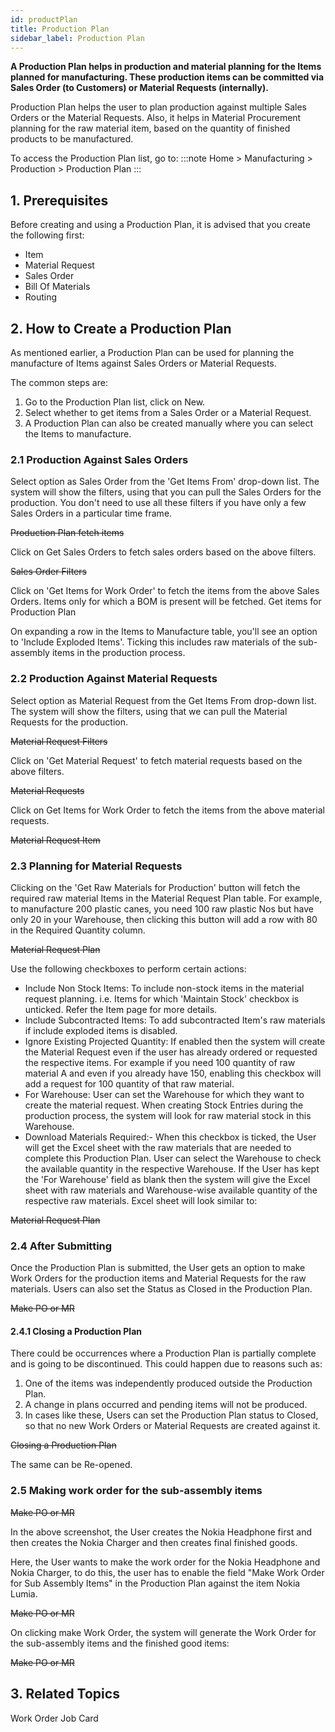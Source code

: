```yaml
---
id: productPlan
title: Production Plan
sidebar_label: Production Plan
---
```


**A Production Plan helps in production and material planning for the Items planned for manufacturing. These production items can be committed via Sales Order (to Customers) or Material Requests (internally).**

Production Plan helps the user to plan production against multiple Sales Orders or the Material Requests. Also, it helps in Material Procurement planning for the raw material item, based on the quantity of finished products to be manufactured.

To access the Production Plan list, go to:
:::note
Home > Manufacturing > Production > Production Plan
:::

## 1. Prerequisites

Before creating and using a Production Plan, it is advised that you create the following first:

- Item
- Material Request
- Sales Order
- Bill Of Materials
- Routing

## 2. How to Create a Production Plan

As mentioned earlier, a Production Plan can be used for planning the manufacture of Items against Sales Orders or Material Requests.

The common steps are:

1. Go to the Production Plan list, click on New.
1. Select whether to get items from a Sales Order or a Material Request.
1. A Production Plan can also be created manually where you can select the Items to manufacture.

### 2.1 Production Against Sales Orders

Select option as Sales Order from the 'Get Items From' drop-down list. The system will show the filters, using that you can pull the Sales Orders for the production. You don't need to use all these filters if you have only a few Sales Orders in a particular time frame.

~~Production Plan fetch items~~

Click on Get Sales Orders to fetch sales orders based on the above filters.

~~Sales Order Filters~~

Click on 'Get Items for Work Order' to fetch the items from the above Sales Orders. Items only for which a BOM is present will be fetched. Get items for Production Plan

On expanding a row in the Items to Manufacture table, you'll see an option to 'Include Exploded Items'. Ticking this includes raw materials of the sub-assembly items in the production process.

### 2.2 Production Against Material Requests

Select option as Material Request from the Get Items From drop-down list. The system will show the filters, using that we can pull the Material Requests for the production.

~~Material Request Filters~~

Click on 'Get Material Request' to fetch material requests based on the above filters.

~~Material Requests~~

Click on Get Items for Work Order to fetch the items from the above material requests.

~~Material Request Item~~

### 2.3 Planning for Material Requests

Clicking on the 'Get Raw Materials for Production' button will fetch the required raw material Items in the Material Request Plan table. For example, to manufacture 200 plastic canes, you need 100 raw plastic Nos but have only 20 in your Warehouse, then clicking this button will add a row with 80 in the Required Quantity column.

~~Material Request Plan~~

Use the following checkboxes to perform certain actions:

- Include Non Stock Items: To include non-stock items in the material request planning. i.e. Items for which 'Maintain Stock' checkbox is unticked. Refer the Item page for more details.
- Include Subcontracted Items: To add subcontracted Item's raw materials if include exploded items is disabled.
- Ignore Existing Projected Quantity: If enabled then the system will create the Material Request even if the user has already ordered or requested the respective items. For example if you need 100 quantity of raw material A and even if you already have 150, enabling this checkbox will add a request for 100 quantity of that raw material.
- For Warehouse: User can set the Warehouse for which they want to create the material request. When creating Stock Entries during the production process, the system will look for raw material stock in this Warehouse.
- Download Materials Required:- When this checkbox is ticked, the User will get the Excel sheet with the raw materials that are needed to complete this Production Plan. User can select the Warehouse to check the available quantity in the respective Warehouse. If the User has kept the 'For Warehouse' field as blank then the system will give the Excel sheet with raw materials and Warehouse-wise available quantity of the respective raw materials. Excel sheet will look similar to:

~~Material Request Plan~~

### 2.4 After Submitting

Once the Production Plan is submitted, the User gets an option to make Work Orders for the production items and Material Requests for the raw materials. Users can also set the Status as Closed in the Production Plan.

~~Make PO or MR~~

#### 2.4.1 Closing a Production Plan

There could be occurrences where a Production Plan is partially complete and is going to be discontinued. This could happen due to reasons such as:

1. One of the items was independently produced outside the Production Plan.
1. A change in plans occurred and pending items will not be produced.
1. In cases like these, Users can set the Production Plan status to Closed, so that no new Work Orders or Material Requests are created against it.

~~Closing a Production Plan~~

The same can be Re-opened.

### 2.5 Making work order for the sub-assembly items

~~Make PO or MR~~

In the above screenshot, the User creates the Nokia Headphone first and then creates the Nokia Charger and then creates final finished goods.

Here, the User wants to make the work order for the Nokia Headphone and Nokia Charger, to do this, the user has to enable the field "Make Work Order for Sub Assembly Items" in the Production Plan against the item Nokia Lumia.

~~Make PO or MR~~

On clicking make Work Order, the system will generate the Work Order for the sub-assembly items and the finished good items:

~~Make PO or MR~~

## 3. Related Topics

Work Order
Job Card
